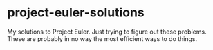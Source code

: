 # project-euler-solutions
My solutions to Project Euler. Just trying to figure out these problems. These are probably in no way the most efficient ways to do things.
